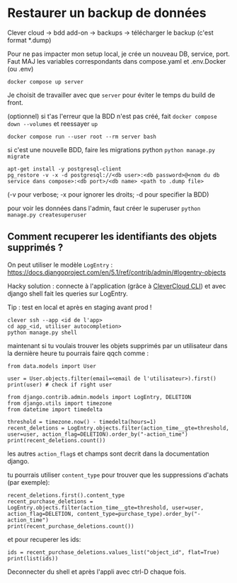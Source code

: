 # Restaurer un backup de données

Clever cloud -> bdd add-on -> backups -> télécharger le backup (c'est format \*.dump)

Pour ne pas impacter mon setup local, je crée un nouveau DB, service, port. Faut MAJ les variables correspondants dans compose.yaml et .env.Docker (ou .env)

`docker compose up server`

Je choisit de travailler avec que `server` pour éviter le temps du build de front.

(optionnel) si t'as l'erreur que la BDD n'est pas créé, fait `docker compose down --volumes` et reessayer `up`

`docker compose run --user root --rm server bash`

si c'est une nouvelle BDD, faire les migrations python `python manage.py migrate`

```
apt-get install -y postgresql-client
pg_restore -v -x -d postgresql://<db user>:<db password>@<nom du db service dans compose>:<db port>/<db name> <path to .dump file>
```

(-v pour verbose; -x pour ignorer les droits; -d pour specifier la BDD)

pour voir les données dans l'admin, faut créer le superuser `python manage.py createsuperuser`

## Comment recuperer les identifiants des objets supprimés ?

On peut utiliser le modèle `LogEntry` : https://docs.djangoproject.com/en/5.1/ref/contrib/admin/#logentry-objects

Hacky solution : connecte à l'application (grâce à [CleverCloud CLI](https://developers.clever-cloud.com/doc/cli/ssh-access/)) et avec django shell fait les queries sur LogEntry.

Tip : test en local et après en staging avant prod !

```
clever ssh --app <id de l'app>
cd app_<id, utiliser autocompletion>
python manage.py shell
```

maintenant si tu voulais trouver les objets supprimés par un utilisateur dans la dernière heure tu pourrais faire qqch comme :

```
from data.models import User

user = User.objects.filter(email=<email de l'utilisateur>).first()
print(user) # check if right user

from django.contrib.admin.models import LogEntry, DELETION
from django.utils import timezone
from datetime import timedelta

threshold = timezone.now() - timedelta(hours=1)
recent_deletions = LogEntry.objects.filter(action_time__gte=threshold, user=user, action_flag=DELETION).order_by("-action_time")
print(recent_deletions.count())
```

les autres `action_flag`s et champs sont decrit dans la documentation django.

tu pourrais utiliser `content_type` pour trouver que les suppressions d'achats (par exemple):

```
recent_deletions.first().content_type
recent_purchase_deletions = LogEntry.objects.filter(action_time__gte=threshold, user=user, action_flag=DELETION, content_type=purchase_type).order_by("-action_time")
print(recent_purchase_deletions.count())
```

et pour recuperer les ids:

```
ids = recent_purchase_deletions.values_list("object_id", flat=True)
print(list(ids))
```

Deconnecter du shell et après l'appli avec ctrl-D chaque fois.
